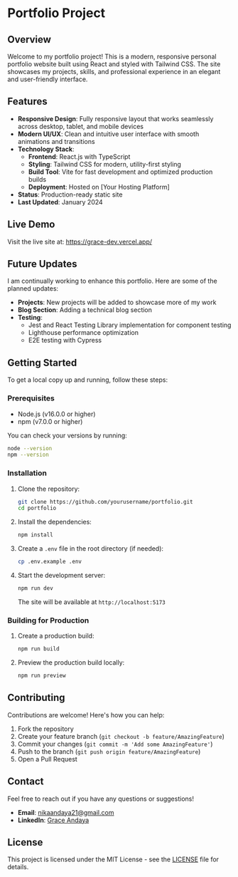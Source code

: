 # Portfolio Project

## Overview

Welcome to my portfolio project! This is a modern, responsive personal portfolio website built using React and styled with Tailwind CSS. The site showcases my projects, skills, and professional experience in an elegant and user-friendly interface.

## Features

- **Responsive Design**: Fully responsive layout that works seamlessly across desktop, tablet, and mobile devices
- **Modern UI/UX**: Clean and intuitive user interface with smooth animations and transitions
- **Technology Stack**:
  - **Frontend**: React.js with TypeScript
  - **Styling**: Tailwind CSS for modern, utility-first styling
  - **Build Tool**: Vite for fast development and optimized production builds
  - **Deployment**: Hosted on [Your Hosting Platform]
- **Status**: Production-ready static site
- **Last Updated**: January 2024

## Live Demo

Visit the live site at: https://grace-dev.vercel.app/

## Future Updates

I am continually working to enhance this portfolio. Here are some of the planned updates:

- **Projects**: New projects will be added to showcase more of my work
- **Blog Section**: Adding a technical blog section
- **Testing**:
  - Jest and React Testing Library implementation for component testing
  - Lighthouse performance optimization
  - E2E testing with Cypress

## Getting Started

To get a local copy up and running, follow these steps:

### Prerequisites

- Node.js (v16.0.0 or higher)
- npm (v7.0.0 or higher)

You can check your versions by running:
```bash
node --version
npm --version
```

### Installation

1. Clone the repository:
    ```bash
    git clone https://github.com/yourusername/portfolio.git
    cd portfolio
    ```

2. Install the dependencies:
    ```bash
    npm install
    ```

3. Create a `.env` file in the root directory (if needed):
    ```bash
    cp .env.example .env
    ```

4. Start the development server:
    ```bash
    npm run dev
    ```
    The site will be available at `http://localhost:5173`

### Building for Production

1. Create a production build:
    ```bash
    npm run build
    ```

2. Preview the production build locally:
    ```bash
    npm run preview
    ```

## Contributing

Contributions are welcome! Here's how you can help:

1. Fork the repository
2. Create your feature branch (`git checkout -b feature/AmazingFeature`)
3. Commit your changes (`git commit -m 'Add some AmazingFeature'`)
4. Push to the branch (`git push origin feature/AmazingFeature`)
5. Open a Pull Request

## Contact

Feel free to reach out if you have any questions or suggestions!

- **Email**: nikaandaya21@gmail.com
- **LinkedIn**: [Grace Andaya](https://www.linkedin.com/in/graceandaya/)

## License

This project is licensed under the MIT License - see the [LICENSE](LICENSE) file for details.
